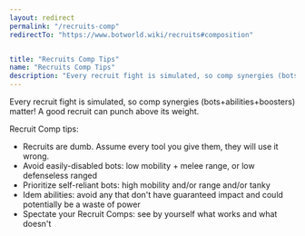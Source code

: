 ```yaml
---
layout: redirect
permalink: "/recruits-comp"
redirectTo: "https://www.botworld.wiki/recruits#composition"


title: "Recruits Comp Tips"
name: "Recruits Comp Tips"
description: "Every recruit fight is simulated, so comp synergies (bots+abilities+boosters) matter! A good recruit can punch above its weight.\n\nRecruit Comp tips:\n- Recruits are dumb.    Assume every tool you give them, they will use it wrong.\n- Avoid easily-disabled bots:    low mobility + melee range, or low defenseless ranged\n- Prioritize self-reliant bots:    high mobility and/or range and/or tanky\n- Idem abilities:    avoid any that don't have guaranteed impact and could potentially be a waste of power\n- Spectate your Recruit Comps:    see by yourself what works and what doesn't"
---
```


Every recruit fight is simulated, so comp synergies (bots+abilities+boosters) matter! A good recruit can punch above its weight.

Recruit Comp tips:
- Recruits are dumb.    Assume every tool you give them, they will use it wrong.
- Avoid easily-disabled bots:    low mobility + melee range, or low defenseless ranged
- Prioritize self-reliant bots:    high mobility and/or range and/or tanky
- Idem abilities:    avoid any that don't have guaranteed impact and could potentially be a waste of power
- Spectate your Recruit Comps:    see by yourself what works and what doesn't
